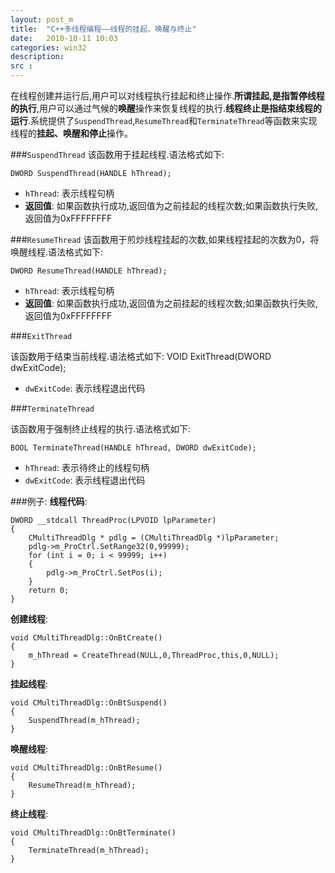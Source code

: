 ```yaml
---
layout: post_m
title:  "C++多线程编程——线程的挂起、唤醒与终止"
date:   2010-10-11 10:03
categories: win32
description:  
src :  
---
```


在线程创建并运行后,用户可以对线程执行挂起和终止操作.**所谓挂起,是指暂停线程的执行**,用户可以通过气候的**唤醒**操作来恢复线程的执行.**线程终止是指结束线程的运行**.系统提供了`SuspendThread`,`ResumeThread`和`TerminateThread`等函数来实现线程的**挂起、唤醒和停止**操作。

###`SuspendThread`
该函数用于挂起线程.语法格式如下:

	DWORD SuspendThread(HANDLE hThread);

- `hThread`: 表示线程句柄
- **返回值**: 如果函数执行成功,返回值为之前挂起的线程次数;如果函数执行失败,返回值为0xFFFFFFFF


###`ResumeThread`
该函数用于煎炒线程挂起的次数,如果线程挂起的次数为0，将唤醒线程.语法格式如下:

	DWORD ResumeThread(HANDLE hThread);

- `hThread`: 表示线程句柄
- **返回值**: 如果函数执行成功,返回值为之前挂起的线程次数;如果函数执行失败,返回值为0xFFFFFFFF


###`ExitThread`

该函数用于结束当前线程.语法格式如下:
	VOID ExitThread(DWORD dwExitCode);

- `dwExitCode`: 表示线程退出代码



###`TerminateThread`

该函数用于强制终止线程的执行.语法格式如下:

	BOOL TerminateThread(HANDLE hThread, DWORD dwExitCode);

- `hThread`: 表示待终止的线程句柄
- `dwExitCode`: 表示线程退出代码

###例子:
**线程代码**:

	DWORD __stdcall ThreadProc(LPVOID lpParameter) 
	{ 
		CMultiThreadDlg * pdlg = (CMultiThreadDlg *)lpParameter;
		pdlg->m_ProCtrl.SetRange32(0,99999);
		for (int i = 0; i < 99999; i++) 
		{
			pdlg->m_ProCtrl.SetPos(i);
		}
		return 0;
	}

**创建线程**:

	void CMultiThreadDlg::OnBtCreate()
	{ 
		m_hThread = CreateThread(NULL,0,ThreadProc,this,0,NULL); 
	}

**挂起线程**:

	void CMultiThreadDlg::OnBtSuspend() 
	{ 
		SuspendThread(m_hThread); 
	}

**唤醒线程**:

	void CMultiThreadDlg::OnBtResume() 
	{ 
		ResumeThread(m_hThread); 
	}

**终止线程**:

	void CMultiThreadDlg::OnBtTerminate() 
	{ 
		TerminateThread(m_hThread); 
	}
